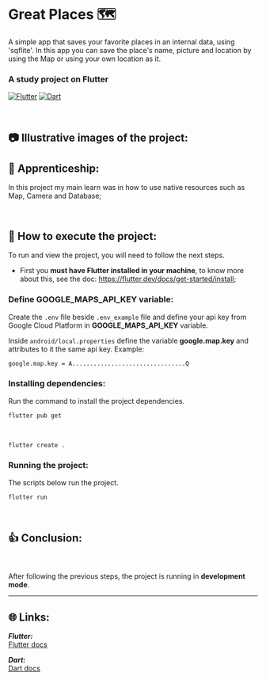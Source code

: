 # Great Places 🗺

A simple app that saves your favorite places in an internal data, using 'sqflite'.
In this app you can save the place's name, picture and location by using the Map or using your own location as it.

### A study project on **Flutter**

[![Flutter](https://amandacleto.github.io/images-for-projects/public/images/github-readme/icon-flutter.svg)](https://flutter.dev/)
[![Dart](https://amandacleto.github.io/images-for-projects/public/images/github-readme/icon-dart.svg)](https://dart.dev/)

<br>

## 📷 Illustrative images of the project:


## 🎇 Apprenticeship:

In this project my main learn was in how to use native resources such as Map, Camera and Database;

<br>


## 🚀 How to execute the project:
To run and view the project, you will need to follow the next steps.
  * First you **must have Flutter installed in your machine**, to know more about this, see the doc: https://flutter.dev/docs/get-started/install;

### Define GOOGLE_MAPS_API_KEY variable:
Create the ```.env``` file beside ```.env_example``` file and define your api key from Google Cloud Platform in **GOOGLE_MAPS_API_KEY** variable.

Inside ```android/local.properties``` define the variable **google.map.key** and attributes to it the same api key. Example:
   ```sh
   google.map.key = A................................Q
   ```

### Installing dependencies:
Run the command to install the project dependencies.
   ```sh
   flutter pub get
   ```
<br>

   ```sh
   flutter create .
   ```

### Running the project:
The scripts below run the project.
   ```sh
   flutter run
   ```
<br>

## 👍 Conclusion:

<br>

After following the previous steps, the project is running in **development mode**.


---
## 🌐 Links:
***Flutter:***<br>
[<ins>Flutter docs</ins>](https://docs.flutter.dev/)<br>

***Dart:***<br>
[<ins>Dart docs</ins>](https://dart.dev/guides/)<br>
